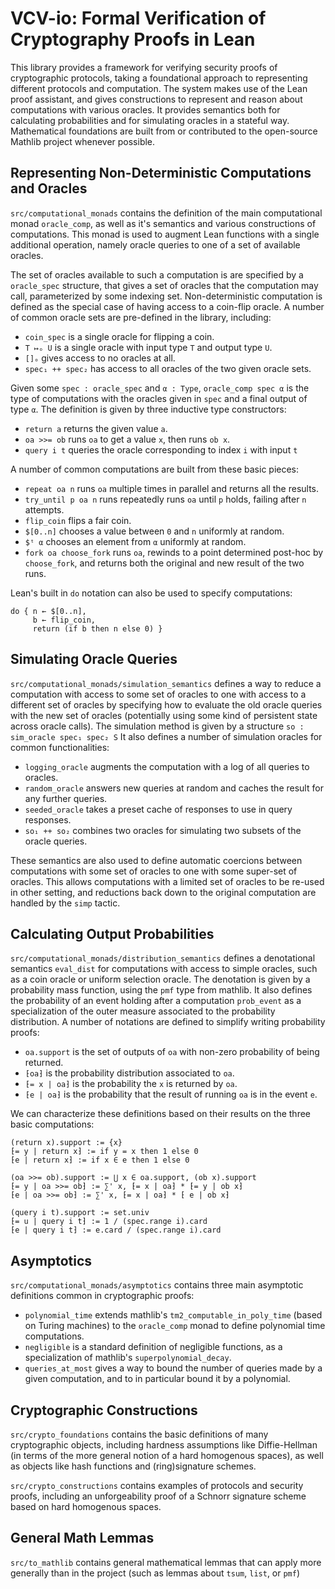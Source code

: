 # VCV-io: Formal Verification of Cryptography Proofs in Lean

This library provides a framework for verifying security proofs of cryptographic protocols, taking a foundational approach to representing different protocols and computation.
The system makes use of the Lean proof assistant, and gives constructions to represent and reason about computations with various oracles.
It provides semantics both for calculating probabilities and for simulating oracles in a stateful way.
Mathematical foundations are built from or contributed to the open-source Mathlib project whenever possible.

## Representing Non-Deterministic Computations and Oracles

`src/computational_monads` contains the definition of the main computational monad `oracle_comp`, as well as it's semantics and various constructions of computations.
This monad is used to augment Lean functions with a single additional operation, namely oracle queries to one of a set of available oracles.

The set of oracles available to such a computation is are specified by a `oracle_spec` structure, that gives a set of oracles that the computation may call, parameterized by some indexing set.
Non-deterministic computation is defined as the special case of having access to a coin-flip oracle.
A number of common oracle sets are pre-defined in the library, including:
* `coin_spec` is a single oracle for flipping a coin.
* `T ↦ₒ U` is a single oracle with input type `T` and output type `U`.
* `[]ₒ` gives access to no oracles at all.
* `spec₁ ++ spec₂` has access to all oracles of the two given oracle sets.

Given some `spec : oracle_spec` and `α : Type`, `oracle_comp spec α` is the type of computations with the oracles given in `spec` and a final output of type `α`.
The definition is given by three inductive type constructors:
* `return a` returns the given value `a`.
* `oa >>= ob` runs `oa` to get a value `x`, then runs `ob x`.
* `query i t` queries the oracle corresponding to index `i` with input `t`

A number of common computations are built from these basic pieces:
* `repeat oa n` runs `oa` multiple times in parallel and returns all the results.
* `try_until p oa n` runs repeatedly runs `oa` until `p` holds, failing after `n` attempts.
* `flip_coin` flips a fair coin.
* `$[0..n]` chooses a value between `0` and `n` uniformly at random.
* `$ᵗ α` chooses an element from `α` uniformly at random.
* `fork oa choose_fork` runs `oa`, rewinds to a point determined post-hoc by `choose_fork`, and returns both the original and new result of the two runs.

Lean's built in `do` notation can also be used to specify computations:
```
do { n ← $[0..n],
     b ← flip_coin,
     return (if b then n else 0) }
```

## Simulating Oracle Queries

`src/computational_monads/simulation_semantics` defines a way to reduce a computation with access to some set of oracles to one with access to a different set of oracles by specifying how to evaluate the old oracle queries with the new set of oracles (potentially using some kind of persistent state across oracle calls).
The simulation method is given by a structure `so : sim_oracle spec₁ spec₂ S`
It also defines a number of simulation oracles for common functionalities:
* `logging_oracle` augments the computation with a log of all queries to oracles.
* `random_oracle` answers new queries at random and caches the result for any further queries.
* `seeded_oracle` takes a preset cache of responses to use in query responses.
* `so₁ ++ so₂` combines two oracles for simulating two subsets of the oracle queries.

These semantics are also used to define automatic coercions between computations with some set of oracles to one with some super-set of oracles.
This allows computations with a limited set of oracles to be re-used in other setting, and reductions back down to the original computation are handled by the `simp` tactic.

## Calculating Output Probabilities

`src/computational_monads/distribution_semantics` defines a denotational semantics `eval_dist` for computations with access to simple oracles, such as a coin oracle or uniform selection oracle.
The denotation is given by a probability mass function, using the `pmf` type from mathlib.
It also defines the probability of an event holding after a computation `prob_event` as a specialization of the outer measure associated to the probability distribution.
A number of notations are defined to simplify writing probability proofs:
* `oa.support` is the set of outputs of `oa` with non-zero probability of being returned.
* `⁅oa⁆` is the probability distribution associated to `oa`.
* `⁅= x | oa⁆` is the probability the `x` is returned by `oa`.
* `⁅e | oa⁆` is the probability that the result of running `oa` is in the event `e`.

We can characterize these definitions based on their results on the three basic computations:
```
(return x).support := {x}
⁅= y | return x⁆ := if y = x then 1 else 0
⁅e | return x⁆ := if x ∈ e then 1 else 0
```
```
(oa >>= ob).support := ⋃ x ∈ oa.support, (ob x).support
⁅= y | oa >>= ob⁆ := ∑' x, ⁅= x | oa⁆ * ⁅= y | ob x⁆
⁅e | oa >>= ob⁆ := ∑' x, ⁅= x | oa⁆ * ⁅ e | ob x⁆
```
```
(query i t).support := set.univ
⁅= u | query i t⁆ := 1 / (spec.range i).card
⁅e | query i t⁆ := e.card / (spec.range i).card
```

## Asymptotics

`src/computational_monads/asymptotics` contains three main asymptotic definitions common in cryptographic proofs:
* `polynomial_time` extends mathlib's `tm2_computable_in_poly_time` (based on Turing machines) to the `oracle_comp` monad to define polynomial time computations.
* `negligible` is a standard definition of negligible functions, as a specialization of mathlib's `superpolynomial_decay`.
* `queries_at_most` gives a way to bound the number of queries made by a given computation, and to in particular bound it by a polynomial.

## Cryptographic Constructions

`src/crypto_foundations` contains the basic definitions of many cryptographic objects, including hardness assumptions like Diffie-Hellman (in terms of the more general notion of a hard homogenous spaces), as well as objects like hash functions and (ring)signature schemes.

`src/crypto_constructions` contains examples of protocols and security proofs, including an unforgeability proof of a Schnorr signature scheme based on hard homogenous spaces.

## General Math Lemmas

`src/to_mathlib` contains general mathematical lemmas that can apply more generally than in the project (such as lemmas about `tsum`, `list`, or `pmf`)